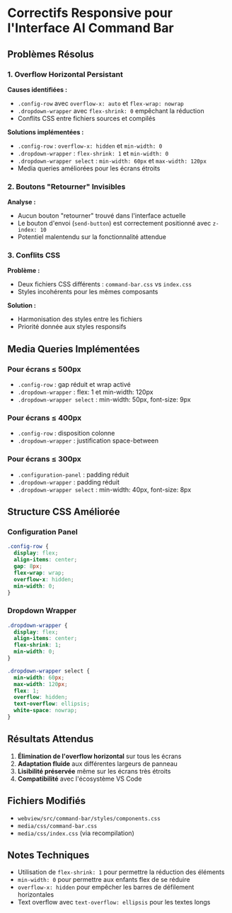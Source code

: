 # Correctifs Responsive pour l'Interface AI Command Bar

## Problèmes Résolus

### 1. Overflow Horizontal Persistant
**Causes identifiées :**
- `.config-row` avec `overflow-x: auto` et `flex-wrap: nowrap`
- `.dropdown-wrapper` avec `flex-shrink: 0` empêchant la réduction
- Conflits CSS entre fichiers sources et compilés

**Solutions implémentées :**
- `.config-row` : `overflow-x: hidden` et `min-width: 0`
- `.dropdown-wrapper` : `flex-shrink: 1` et `min-width: 0`
- `.dropdown-wrapper select` : `min-width: 60px` et `max-width: 120px`
- Media queries améliorées pour les écrans étroits

### 2. Boutons "Retourner" Invisibles
**Analyse :**
- Aucun bouton "retourner" trouvé dans l'interface actuelle
- Le bouton d'envoi (`send-button`) est correctement positionné avec `z-index: 10`
- Potentiel malentendu sur la fonctionnalité attendue

### 3. Conflits CSS
**Problème :**
- Deux fichiers CSS différents : `command-bar.css` vs `index.css`
- Styles incohérents pour les mêmes composants

**Solution :**
- Harmonisation des styles entre les fichiers
- Priorité donnée aux styles responsifs

## Media Queries Implémentées

### Pour écrans ≤ 500px
- `.config-row` : gap réduit et wrap activé
- `.dropdown-wrapper` : flex: 1 et min-width: 120px
- `.dropdown-wrapper select` : min-width: 50px, font-size: 9px

### Pour écrans ≤ 400px
- `.config-row` : disposition colonne
- `.dropdown-wrapper` : justification space-between

### Pour écrans ≤ 300px
- `.configuration-panel` : padding réduit
- `.dropdown-wrapper` : padding réduit
- `.dropdown-wrapper select` : min-width: 40px, font-size: 8px

## Structure CSS Améliorée

### Configuration Panel
```css
.config-row {
  display: flex;
  align-items: center;
  gap: 8px;
  flex-wrap: wrap;
  overflow-x: hidden;
  min-width: 0;
}
```

### Dropdown Wrapper
```css
.dropdown-wrapper {
  display: flex;
  align-items: center;
  flex-shrink: 1;
  min-width: 0;
}

.dropdown-wrapper select {
  min-width: 60px;
  max-width: 120px;
  flex: 1;
  overflow: hidden;
  text-overflow: ellipsis;
  white-space: nowrap;
}
```

## Résultats Attendus

1. **Élimination de l'overflow horizontal** sur tous les écrans
2. **Adaptation fluide** aux différentes largeurs de panneau
3. **Lisibilité préservée** même sur les écrans très étroits
4. **Compatibilité** avec l'écosystème VS Code

## Fichiers Modifiés

- `webview/src/command-bar/styles/components.css`
- `media/css/command-bar.css`
- `media/css/index.css` (via recompilation)

## Notes Techniques

- Utilisation de `flex-shrink: 1` pour permettre la réduction des éléments
- `min-width: 0` pour permettre aux enfants flex de se réduire
- `overflow-x: hidden` pour empêcher les barres de défilement horizontales
- Text overflow avec `text-overflow: ellipsis` pour les textes longs